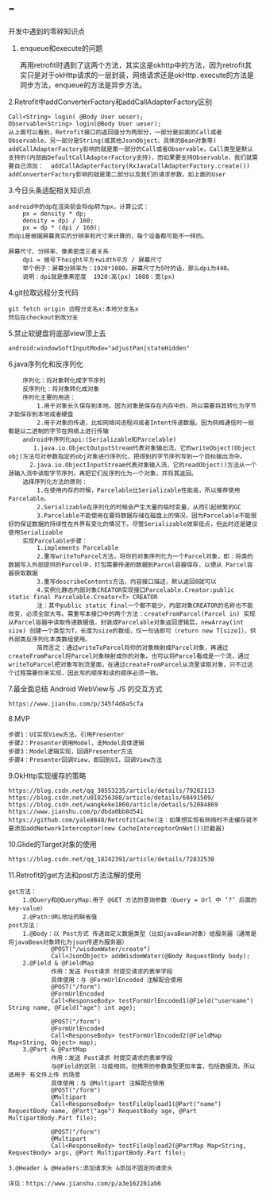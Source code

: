 # -
开发中遇到的零碎知识点

1. enqueue和execute的问题

    再用retrofit时遇到了这两个方法，其实这是okhttp中的方法，因为retrofit其实只是对于okHttp请求的一层封装，网络请求还是okHttp.
    execute的方法是同步方法，enqueue的方法是异步方法。
    
2.Retrofit中addConverterFactory和addCallAdapterFactory区别

    Call<String> login( @Body User ueser);
    Observable<String> login(@Body User ueser);
    从上面可以看到，Retrofit接口的返回值分为两部分，一部分是前面的Call或者Observable，另一部分是String(或其他JsonObject、具体的Bean对象等)
    addCallAdapterFactory影响的就是第一部分的Call或者Observable，Call类型是默认支持的(内部由DefaultCallAdapterFactory支持)，而如果要支持Observable，我们就需要自己添加：  addCallAdapterFactory(RxJavaCallAdapterFactory.create())
    addConverterFactory影响的就是第二部分以及我们的请求参数，如上面的User
    
3.今日头条适配相关知识点

    android中的dp在渲染前会将dp转为px，计算公式：
        px = density * dp;
        density = dpi / 160;
        px = dp * (dpi / 160);
    而dpi是根据屏幕真实的分辨率和尺寸来计算的，每个设备都可能不一样的。
    
    屏幕尺寸、分辨率、像素密度三者关系
        dpi = 根号下height平方+width平方 / 屏幕尺寸
        举个例子：屏幕分辨率为：1920*1080，屏幕尺寸为5吋的话，那么dpi为440。
        说明：dpi就是像素密度  1920:高(px) 1080：宽(px)  
        
4.git拉取远程分支代码

    git fetch origin 远程分支名x:本地分支名x
    然后在checkout到改分支
    
5.禁止软键盘将底部view顶上去

    android:windowSoftInputMode="adjustPan|stateHidden"
    
6.java序列化和反序列化

        序列化：将对象转化成字节序列
        反序列化：将对象转化成对象
        序列化主要的用途：
            1.用于对象长久保存到本地，因为对象是保存在内存中的，所以需要将其转化为字节才能保存到本地或者硬盘
            2.用于对象的传递，比如网络间进程间或者Intent传递数据。因为网络通信时一般都是以二进制的字节在网络上进行传输
        android中序列化api:(Serializable和Parcelable)
           1.java.io.ObjectOutputStream代表对象输出流，它的writeObject(Object obj)方法可对参数指定的obj对象进行序列化，把得到的字节序列写到一个目标输出流中。
          2.java.io.ObjectInputStream代表对象输入流，它的readObject()方法从一个源输入流中读取字节序列，再把它们反序列化为一个对象，并将其返回。
        选择序列化方法的原则：
            1.在使用内存的时候，Parcelable比Serializable性能高，所以推荐使用Parcelable。
            2.Serializable在序列化的时候会产生大量的临时变量，从而引起频繁的GC
            3.Parcelable不能使用在要将数据存储在磁盘上的情况，因为Parcelable不能很好的保证数据的持续性在外界有变化的情况下。尽管Serializable效率低点，但此时还是建议使用Serializable 
        实现Parcelable步骤：
            1.implements Parcelable
            2.重写writeToParcel方法，将你的对象序列化为一个Parcel对象，即：将类的数据写入外部提供的Parcel中，打包需要传递的数据到Parcel容器保存，以便从 Parcel容器获取数据
            3.重写describeContents方法，内容接口描述，默认返回0就可以
            4.实例化静态内部对象CREATOR实现接口Parcelable.Creator:public static final Parcelable.Creator<T> CREATOR
            注：其中public static final一个都不能少，内部对象CREATOR的名称也不能改变，必须全部大写。需重写本接口中的两个方法：createFromParcel(Parcel in) 实现从Parcel容器中读取传递数据值，封装成Parcelable对象返回逻辑层，newArray(int size) 创建一个类型为T，长度为size的数组，仅一句话即可（return new T[size]），供外部类反序列化本类数组使用。
            简而言之：通过writeToParcel将你的对象映射成Parcel对象，再通过createFromParcel将Parcel对象映射成你的对象。也可以将Parcel看成是一个流，通过writeToParcel把对象写到流里面，在通过createFromParcel从流里读取对象，只不过这个过程需要你来实现，因此写的顺序和读的顺序必须一致。
            
7.最全面总结 Android WebView与 JS 的交互方式

    https://www.jianshu.com/p/345f4d8a5cfa

8.MVP

    步骤1：UI实现View方法，引用Presenter
    步骤2：Presenter调用Model，走Model具体逻辑
    步骤3：Model逻辑实现，回调Presenter方法
    步骤4：Presenter回调View，即回到UI，回调View方法
    
9.OkHttp实现缓存的策略

    https://blog.csdn.net/qq_30553235/article/details/79282113
    https://blog.csdn.net/u010256388/article/details/68491509/
    https://blog.csdn.net/wangkeke1860/article/details/52084869
    https://www.jianshu.com/p/dbda0bb8d541
    https://github.com/yale8848/RetrofitCache(注：如果想实现有网络时不走缓存就不要添加addNetworkInterceptor(new CacheInterceptorOnNet())拦截器)
   
10.Glide的Target对象的使用

    https://blog.csdn.net/qq_18242391/article/details/72832538
    
11.Retrofit的get方法和post方法注解的使用

    get方法：
        1.@Query和@QueryMap:用于 @GET 方法的查询参数（Query = Url 中 ‘?’ 后面的 key-value）
        2.@Path:URL地址的缺省值
    post方法：
        1.@Body：以 Post方式 传递自定义数据类型（比如javaBean对象）给服务器（通常是将javaBean对象转化为json传递为服务器）
                @POST("/wisdomWater/create")
                Call<JsonObject> addWisdomWater(@Body RequestBody body);
        2.@Field & @FieldMap
                作用：发送 Post请求 时提交请求的表单字段
                具体使用：与 @FormUrlEncoded 注解配合使用
                @POST("/form")
                @FormUrlEncoded
                Call<ResponseBody> testFormUrlEncoded1(@Field("username") String name, @Field("age") int age);
                
                @POST("/form")
                @FormUrlEncoded
                Call<ResponseBody> testFormUrlEncoded2(@FieldMap Map<String, Object> map);
        3.@Part & @PartMap
                作用：发送 Post请求 时提交请求的表单字段
                与@Field的区别：功能相同，但携带的参数类型更加丰富，包括数据流，所以适用于 有文件上传 的场景
                具体使用：与 @Multipart 注解配合使用
                @POST("/form")
                @Multipart
                Call<ResponseBody> testFileUpload1(@Part("name") RequestBody name, @Part("age") RequestBody age, @Part MultipartBody.Part file);
                
                @POST("/form")
                @Multipart
                Call<ResponseBody> testFileUpload2(@PartMap Map<String, RequestBody> args, @Part MultipartBody.Part file);
                
    3.@Header & @Headers:添加请求头 &添加不固定的请求头
    
    详见：https://www.jianshu.com/p/a3e162261ab6
    
   
        
